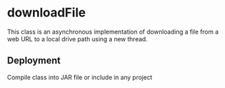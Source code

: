 # downloadFile

This class is an asynchronous implementation of downloading a file from a web URL to a local drive path using a new thread. 

## Deployment

Compile class into JAR file or include in any project
